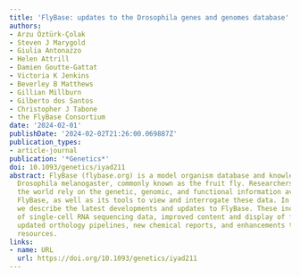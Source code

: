 ```yaml
---
title: 'FlyBase: updates to the Drosophila genes and genomes database'
authors:
- Arzu Öztürk-Çolak
- Steven J Marygold
- Giulia Antonazzo
- Helen Attrill
- Damien Goutte-Gattat
- Victoria K Jenkins
- Beverley B Matthews
- Gillian Millburn
- Gilberto dos Santos
- Christopher J Tabone
- the FlyBase Consortium
date: '2024-02-01'
publishDate: '2024-02-02T21:26:00.069887Z'
publication_types:
- article-journal
publication: '*Genetics*'
doi: 10.1093/genetics/iyad211
abstract: FlyBase (flybase.org) is a model organism database and knowledge base about
  Drosophila melanogaster, commonly known as the fruit fly. Researchers from around
  the world rely on the genetic, genomic, and functional information available in
  FlyBase, as well as its tools to view and interrogate these data. In this article,
  we describe the latest developments and updates to FlyBase. These include the introduction
  of single-cell RNA sequencing data, improved content and display of functional information,
  updated orthology pipelines, new chemical reports, and enhancements to our outreach
  resources.
links:
- name: URL
  url: https://doi.org/10.1093/genetics/iyad211
---
```

